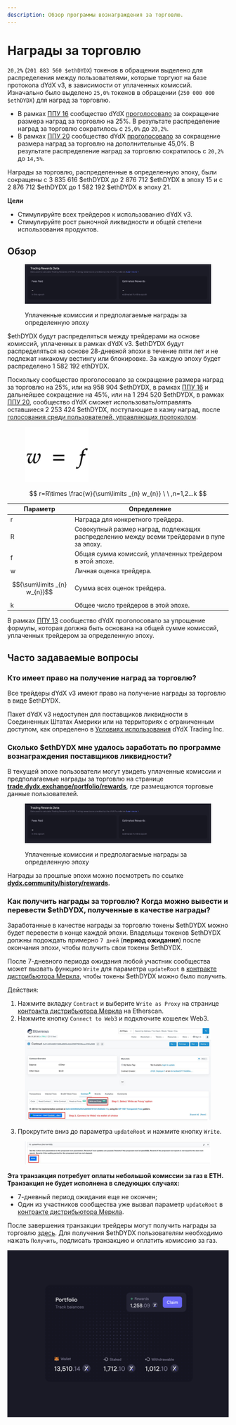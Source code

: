 ```yaml
---
description: Обзор программы вознаграждения за торговлю.
---
```


# Награды за торговлю

`20,2`**`%`** (`201 883 560 $ethDYDX`) токенов в обращении выделено для распределения между пользователями, которые торгуют на базе протокола dYdX v3, в зависимости от уплаченных комиссий. Изначально было выделено `25,0%` токенов в обращении (`250 000 000 $ethDYDX`) для наград за торговлю.

* В рамках [ППУ 16](https://github.com/dydxfoundation/dip/blob/master/content/dips/DIP-16.md) сообщество dYdX [проголосовало](https://dydx.community/dashboard/proposal/8) за сокращение размера наград за торговлю на 25%. В результате распределение наград за торговлю сократилось с `25,0%` до `20,2%`.
* В рамках [ППУ 20](https://dydx.community/dashboard/proposal/11) сообщество dYdX [проголосовало](https://dydx.community/dashboard/proposal/11) за сокращение размера наград за торговлю на дополнительные 45,0%. В результате распределение наград за торговлю сократилось с `20,2%` до `14,5%`.

Награды за торговлю, распределенные в определенную эпоху, были сокращены с 3 835 616 $ethDYDX до 2 876 712 $ethDYDX в эпоху 15 и с 2 876 712 $ethDYDX до 1 582 192 $ethDYDX в эпоху 21.

**Цели**

* Стимулируйте всех трейдеров к использованию dYdX v3.
* Стимулируйте рост рыночной ликвидности и общей степени использования продуктов.

## **Обзор**

<figure><img src="../.gitbook/assets/1-fees-paid-estimated-rewards.png" alt=""><figcaption><p>Уплаченные комиссии и предполагаемые награды за определенную эпоху</p></figcaption></figure>

$ethDYDX будут распределяться между трейдерами на основе комиссий, уплаченных в рамках dYdX v3. $ethDYDX будут распределяться на основе 28-дневной эпохи в течение пяти лет и не подлежат никакому вестингу или блокировке. За каждую эпоху будет распределено 1 582 192 ethDYDX.

Поскольку сообщество проголосовало за сокращение размера наград за торговлю на 25%, или на 958 904 $ethDYDX, в рамках [ППУ 16](https://dydx.community/dashboard/proposal/8) и дальнейшее сокращение на 45%, или на 1 294 520 $ethDYDX, в рамках [ППУ 20](https://dydx.community/dashboard/proposal/11), сообщество dYdX сможет использовать/отправлять оставшиеся 2 253 424 $ethDYDX, поступающие в казну наград, после [голосования среди пользователей, управляющих протоколом](https://docs.dydx.community/dydx-governance/voting-and-governance/governance-parameters).

<figure><img src="../.gitbook/assets/1-trading-rewards-formula-new.png" alt=""><figcaption></figcaption></figure>

$$
r=R\times \frac{w}{\sum\limits _{n} w_{n}} \ \ ,n=1,2...k
$$

| Параметр | Определение |
| ---------------------------- | ----------------------------------------------------------------------- |
| r | Награда для конкретного трейдера. |
| R | Совокупный размер наград, подлежащих распределению между всеми трейдерами в пуле за эпоху. |
| f | Общая сумма комиссий, уплаченных трейдером в этой эпохе. |
| w | Личная оценка трейдера. |
| $${\sum\limits _{n} w_{n}}$$ | Сумма всех оценок трейдера. |
| k | Общее число трейдеров в этой эпохе. |

В рамках [ППУ 13](https://github.com/dydxfoundation/dip/blob/master/content/dips/DIP-13.md) сообщество dYdX проголосовало за упрощение формулы, которая должна быть основана на общей сумме комиссий, уплаченных трейдером за определенную эпоху.

## Часто задаваемые вопросы

### Кто имеет право на получение наград за торговлю?

Все трейдеры dYdX v3 имеют право на получение награды за торговлю в виде $ethDYDX.

Пакет dYdX v3 недоступен для поставщиков ликвидности в Соединенных Штатах Америки или на территориях с ограниченным доступом, как определено в [Условиях использования](https://dydx.exchange/terms) dYdX Trading Inc.

### Сколько $ethDYDX мне удалось заработать по программе вознаграждения поставщиков ликвидности?

В текущей эпохе пользователи могут увидеть уплаченные комиссии и предполагаемые награды за торговлю на странице [**trade.dydx.exchange/portfolio/rewards**](https://trade.dydx.exchange/portfolio/rewards), где размещаются торговые данные пользователей.

<figure><img src="../.gitbook/assets/1-fees-paid-estimated-rewards.png" alt=""><figcaption><p>Уплаченные комиссии и предполагаемые награды за определенную эпоху</p></figcaption></figure>

Награды за прошлые эпохи можно посмотреть по ссылке [**dydx.community/history/rewards**](https://dydx.community/history/rewards)**.**

### Как получить награды за торговлю? Когда можно вывести и перевести $ethDYDX, полученные в качестве награды?

Заработанные в качестве награды за торговлю токены $ethDYDX можно будет перевести в конце каждой эпохи. Владельцы токенов $ethDYDX должны подождать примерно `7 дней` (**период ожидания**) после окончания эпохи, чтобы получить свои токены $ethDYDX.

После 7-дневного периода ожидания любой участник сообщества может вызвать функцию `Write` для параметра `updateRoot` в [контракте дистрибьютора Меркла](https://etherscan.io/address/0x01d3348601968ab85b4bb028979006eac235a588#writeProxyContract), чтобы токены $ethDYDX можно было получить.

Действия:

1. Нажмите вкладку `Contract` и выберите `Write as Proxy` на странице [контракта дистрибьютора Меркла](https://etherscan.io/address/0x01d3348601968ab85b4bb028979006eac235a588#writeProxyContract) на Etherscan.
2. Нажмите кнопку `Connect to Web3` и подключите кошелек Web3.

<figure><img src="../.gitbook/assets/merkle-distributor-contract.jpeg" alt=""><figcaption></figcaption></figure>

3. Прокрутите вниз до параметра `updateRoot` и нажмите кнопку `Write`.

<figure><img src="../.gitbook/assets/updateRoot-claiming.jpeg" alt=""><figcaption></figcaption></figure>

**Эта транзакция потребует оплаты небольшой комиссии за газ в ETH. Транзакция не будет исполнена в следующих случаях:**

* 7-дневный период ожидания еще не окончен;
* Один из участников сообщества уже вызвал параметр `updateRoot` в [контракте дистрибьютора Меркла](https://etherscan.io/address/0x01d3348601968ab85b4bb028979006eac235a588#writeProxyContract).

После завершения транзакции трейдеры могут получить награды за торговлю [здесь](https://dydx.community/dashboard). Для получения $ethDYDX пользователям необходимо нажать `Получить`, подписать транзакцию и оплатить комиссию за газ.

![Обзор портфеля наград](../.gitbook/assets/1-portfolio-overview-rewards.png)
